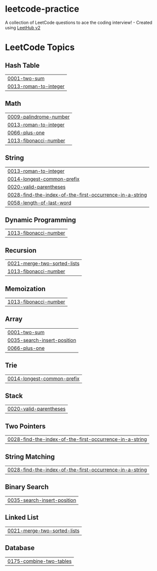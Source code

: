 # leetcode-practice
A collection of LeetCode questions to ace the coding interview! - Created using [LeetHub v2](https://github.com/arunbhardwaj/LeetHub-2.0)

<!---LeetCode Topics Start-->
# LeetCode Topics
## Hash Table
|  |
| ------- |
| [0001-two-sum](https://github.com/ellenalston/leetcode-practice/tree/master/0001-two-sum) |
| [0013-roman-to-integer](https://github.com/ellenalston/leetcode-practice/tree/master/0013-roman-to-integer) |
## Math
|  |
| ------- |
| [0009-palindrome-number](https://github.com/ellenalston/leetcode-practice/tree/master/0009-palindrome-number) |
| [0013-roman-to-integer](https://github.com/ellenalston/leetcode-practice/tree/master/0013-roman-to-integer) |
| [0066-plus-one](https://github.com/ellenalston/leetcode-practice/tree/master/0066-plus-one) |
| [1013-fibonacci-number](https://github.com/ellenalston/leetcode-practice/tree/master/1013-fibonacci-number) |
## String
|  |
| ------- |
| [0013-roman-to-integer](https://github.com/ellenalston/leetcode-practice/tree/master/0013-roman-to-integer) |
| [0014-longest-common-prefix](https://github.com/ellenalston/leetcode-practice/tree/master/0014-longest-common-prefix) |
| [0020-valid-parentheses](https://github.com/ellenalston/leetcode-practice/tree/master/0020-valid-parentheses) |
| [0028-find-the-index-of-the-first-occurrence-in-a-string](https://github.com/ellenalston/leetcode-practice/tree/master/0028-find-the-index-of-the-first-occurrence-in-a-string) |
| [0058-length-of-last-word](https://github.com/ellenalston/leetcode-practice/tree/master/0058-length-of-last-word) |
## Dynamic Programming
|  |
| ------- |
| [1013-fibonacci-number](https://github.com/ellenalston/leetcode-practice/tree/master/1013-fibonacci-number) |
## Recursion
|  |
| ------- |
| [0021-merge-two-sorted-lists](https://github.com/ellenalston/leetcode-practice/tree/master/0021-merge-two-sorted-lists) |
| [1013-fibonacci-number](https://github.com/ellenalston/leetcode-practice/tree/master/1013-fibonacci-number) |
## Memoization
|  |
| ------- |
| [1013-fibonacci-number](https://github.com/ellenalston/leetcode-practice/tree/master/1013-fibonacci-number) |
## Array
|  |
| ------- |
| [0001-two-sum](https://github.com/ellenalston/leetcode-practice/tree/master/0001-two-sum) |
| [0035-search-insert-position](https://github.com/ellenalston/leetcode-practice/tree/master/0035-search-insert-position) |
| [0066-plus-one](https://github.com/ellenalston/leetcode-practice/tree/master/0066-plus-one) |
## Trie
|  |
| ------- |
| [0014-longest-common-prefix](https://github.com/ellenalston/leetcode-practice/tree/master/0014-longest-common-prefix) |
## Stack
|  |
| ------- |
| [0020-valid-parentheses](https://github.com/ellenalston/leetcode-practice/tree/master/0020-valid-parentheses) |
## Two Pointers
|  |
| ------- |
| [0028-find-the-index-of-the-first-occurrence-in-a-string](https://github.com/ellenalston/leetcode-practice/tree/master/0028-find-the-index-of-the-first-occurrence-in-a-string) |
## String Matching
|  |
| ------- |
| [0028-find-the-index-of-the-first-occurrence-in-a-string](https://github.com/ellenalston/leetcode-practice/tree/master/0028-find-the-index-of-the-first-occurrence-in-a-string) |
## Binary Search
|  |
| ------- |
| [0035-search-insert-position](https://github.com/ellenalston/leetcode-practice/tree/master/0035-search-insert-position) |
## Linked List
|  |
| ------- |
| [0021-merge-two-sorted-lists](https://github.com/ellenalston/leetcode-practice/tree/master/0021-merge-two-sorted-lists) |
## Database
|  |
| ------- |
| [0175-combine-two-tables](https://github.com/ellenalston/leetcode-practice/tree/master/0175-combine-two-tables) |
<!---LeetCode Topics End-->